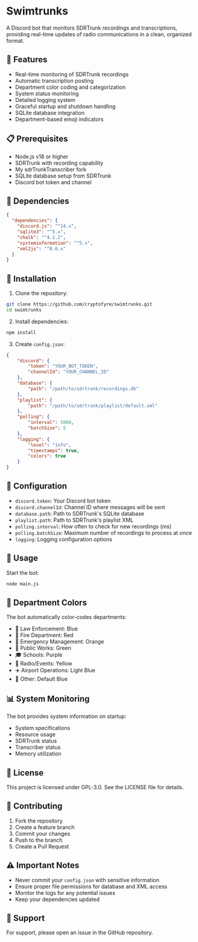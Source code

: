 # Swimtrunks

A Discord bot that monitors SDRTrunk recordings and transcriptions, providing real-time updates of radio communications in a clean, organized format.

## 🌟 Features

- Real-time monitoring of SDRTrunk recordings
- Automatic transcription posting
- Department color coding and categorization
- System status monitoring
- Detailed logging system
- Graceful startup and shutdown handling
- SQLite database integration
- Department-based emoji indicators

## 📋 Prerequisites

- Node.js v18 or higher
- SDRTrunk with recording capability
- My sdrTrunkTranscriber fork
- SQLite database setup from SDRTrunk
- Discord bot token and channel

## 🔧 Dependencies

```json
{
  "dependencies": {
    "discord.js": "^14.x",
    "sqlite3": "^5.x",
    "chalk": "^4.1.2",
    "systeminformation": "^5.x",
    "xml2js": "^0.6.x"
  }
}
```

## 🚀 Installation

1. Clone the repository:
```bash
git clone https://github.com/cryptofyre/swimtrunks.git
cd swimtrunks
```

2. Install dependencies:
```bash
npm install
```

3. Create `config.json`:
```json
{
    "discord": {
        "token": "YOUR_BOT_TOKEN",
        "channelId": "YOUR_CHANNEL_ID"
    },
    "database": {
        "path": "/path/to/sdrtrunk/recordings.db"
    },
    "playlist": {
        "path": "/path/to/sdrtrunk/playlist/default.xml"
    },
    "polling": {
        "interval": 5000,
        "batchSize": 5
    },
    "logging": {
        "level": "info",
        "timestamps": true,
        "colors": true
    }
}
```

## 📝 Configuration

- `discord.token`: Your Discord bot token
- `discord.channelId`: Channel ID where messages will be sent
- `database.path`: Path to SDRTrunk's SQLite database
- `playlist.path`: Path to SDRTrunk's playlist XML
- `polling.interval`: How often to check for new recordings (ms)
- `polling.batchSize`: Maximum number of recordings to process at once
- `logging`: Logging configuration options

## 🎯 Usage

Start the bot:
```bash
node main.js
```

## 🚨 Department Colors

The bot automatically color-codes departments:
- 👮 Law Enforcement: Blue
- 🚒 Fire Department: Red
- 🚨 Emergency Management: Orange
- 🔧 Public Works: Green
- 🎓 Schools: Purple
- 📡 Radio/Events: Yellow
- ✈️ Airport Operations: Light Blue
- 🔔 Other: Default Blue

## 📊 System Monitoring

The bot provides system information on startup:
- System specifications
- Resource usage
- SDRTrunk status
- Transcriber status
- Memory utilization

## 📜 License

This project is licensed under GPL-3.0. See the LICENSE file for details.

## 👥 Contributing

1. Fork the repository
2. Create a feature branch
3. Commit your changes
4. Push to the branch
5. Create a Pull Request

## ⚠️ Important Notes

- Never commit your `config.json` with sensitive information
- Ensure proper file permissions for database and XML access
- Monitor the logs for any potential issues
- Keep your dependencies updated

## 🤝 Support

For support, please open an issue in the GitHub repository.
